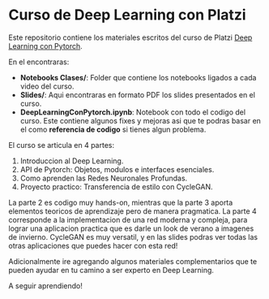 # Curso de Deep Learning con Platzi

Este repositorio contiene los materiales escritos del curso de Platzi [Deep Learning con Pytorch](https://platzi.com/cursos/deep-learning/).

En el encontraras:

- **Notebooks Clases/**: Folder que contiene los notebooks ligados a cada video del curso.
- **Slides/**: Aqui encontraras en formato PDF los slides presentados en el curso.
- **DeepLearningConPytorch.ipynb**: Notebook con todo el codigo del curso. Este contiene algunos fixes y mejoras asi que te podras basar en el como **referencia de codigo** si tienes algun problema.

El curso se articula en 4 partes:

1. Introduccion al Deep Learning.
2. API de Pytorch: Objetos, modulos e interfaces esenciales. 
3. Como aprenden las Redes Neuronales Profundas.
4. Proyecto practico: Transferencia de estilo con CycleGAN.

La parte 2 es codigo muy hands-on, mientras que la parte 3 aporta elementos teoricos de aprendizaje pero de manera pragmatica. La parte 4 corresponde a la implementacion de una red moderna y compleja, para lograr una aplicacion practica que es darle un look de verano a imagenes de invierno. CycleGAN es muy versatil, y en las slides podras ver todas las otras aplicaciones que puedes hacer con esta red!

Adicionalmente ire agregando algunos materiales complementarios que te pueden ayudar en tu camino a ser experto en Deep Learning.

A seguir aprendiendo!
